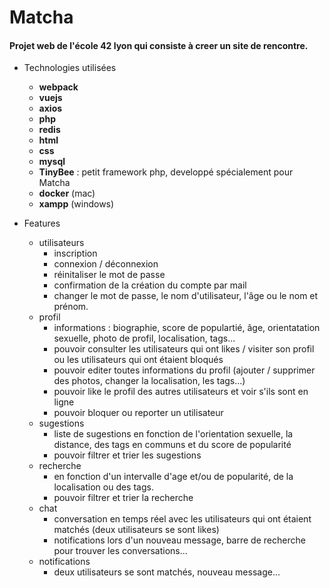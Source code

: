 # Matcha

#### Projet web de l'école 42 lyon qui consiste à creer un site de rencontre.

* Technologies utilisées
    * **webpack**
    * **vuejs**
    * **axios**
    * **php**
    * **redis**
	* **html**
	* **css**
	* **mysql**
    * **TinyBee** : petit framework php, developpé spécialement pour Matcha
    * **docker** (mac)
    * **xampp** (windows)

* Features
	* utilisateurs 
		* inscription
		* connexion / déconnexion
		* réinitaliser le mot de passe
		* confirmation de la création du compte par mail
		* changer le mot de passe, le nom d'utilisateur, l'âge ou le nom et prénom.
	* profil
		* informations : biographie, score de populartié, âge, orientatation sexuelle, photo de profil, localisation, tags...
		* pouvoir consulter les utilisateurs qui ont likes / visiter son profil ou les utilisateurs qui ont étaient bloqués
		* pouvoir editer toutes informations du profil (ajouter / supprimer des photos, changer la localisation, les tags...)
		* pouvoir like le profil des autres utilisateurs et voir s'ils sont en ligne
		* pouvoir bloquer ou reporter un utilisateur
	* sugestions
		* liste de sugestions en fonction de l'orientation sexuelle, la distance, des tags en communs et du score de popularité
		* pouvoir filtrer et trier les sugestions
	* recherche 
		* en fonction d'un intervalle d'age et/ou de popularité, de la localisation ou des tags.
		* pouvoir filtrer et trier la recherche
	* chat
		* conversation en temps réel avec les utilisateurs qui ont étaient matchés (deux utilisateurs se sont likes)
		* notifications lors d'un nouveau message, barre de recherche pour trouver les conversations...
	* notifications
		* deux utilisateurs se sont matchés, nouveau message...

 
